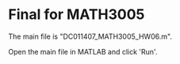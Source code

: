 # Final for MATH3005

The main file is "DC011407_MATH3005_HW06.m".

Open the main file in MATLAB and click 'Run'.